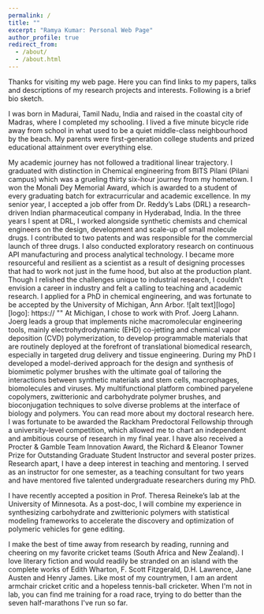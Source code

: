 ```yaml
---
permalink: /
title: ""
excerpt: "Ramya Kumar: Personal Web Page"
author_profile: true
redirect_from: 
  - /about/
  - /about.html
---
```

Thanks for visiting my web page. Here you can find links to my papers, talks and descriptions of my research projects and interests. Following is a brief bio sketch. 

I was born in Madurai, Tamil Nadu, India and raised in the coastal city of Madras, where I completed my schooling. I lived a five minute bicycle ride away from school in what used to be a quiet middle-class neighbourhood by the beach. My parents were first-generation college students and prized educational attainment over everything else. 

My academic journey has not followed a traditional linear trajectory. I graduated with distinction in Chemical engineering from BITS Pilani (Pilani campus) which was a grueling thirty six-hour journey from my hometown. I won the Monali Dey Memorial Award, which is awarded to a student of every graduating batch for extracurricular and academic excellence. In my senior year, I accepted a job offer from Dr. Reddy’s Labs (DRL) a research-driven Indian pharmaceutical company in Hyderabad, India. In the three years I spent at DRL, I worked alongside synthetic chemists and chemical engineers on the design, development and scale-up of small molecule drugs.  I contributed to two patents and was responsible for the commercial launch of three drugs. I also conducted exploratory research on continuous API manufacturing and process analytical technology.  I became more resourceful and resilient as a scientist as a result of designing processes that had to work not just in the fume hood, but also at the production plant. Though I relished the challenges unique to industrial research, I couldn’t envision a career in industry and felt a calling to teaching and academic research. I applied for a PhD in chemical engineering, and was fortunate to be accepted by the University of Michigan, Ann Arbor. 
![alt text][logo]
[logo]: https:// ""
At Michigan, I chose to work with Prof. Joerg Lahann. Joerg leads a group that implements niche macromolecular engineering tools, mainly electrohydrodynamic (EHD) co-jetting and chemical vapor deposition (CVD) polymerization, to develop programmable materials that are routinely deployed at the forefront of translational biomedical research, especially in targeted drug delivery and tissue engineering. During my PhD I developed a model-derived approach for the design and synthesis of biomimetic polymer brushes with the ultimate goal of tailoring the interactions between synthetic materials and stem cells, macrophages, biomolecules and viruses. My multifunctional platform combined paryelene copolymers, zwitterionic and carbohydrate polymer brushes, and bioconjugation techniques to solve diverse problems at the interface of biology and polymers. You can read more about my doctoral research here.  I was fortunate to be awarded the Rackham Predoctoral Fellowship through a university-level competition, which allowed me to chart an independent and ambitious course of research in my final year. I have also received a Procter & Gamble Team Innovation Award, the Richard & Eleanor Towner Prize for Outstanding Graduate Student Instructor and several poster prizes. Research apart, I have a deep interest in teaching and mentoring. I served as an instructor for one semester, as a teaching consultant for two years and have mentored five talented undergraduate researchers during my PhD. 

I have recently accepted a position in Prof. Theresa Reineke’s lab at the University of Minnesota. As a post-doc, I will combine my experience in synthesizing carbohydrate and zwitterionic polymers with statistical modeling frameworks to accelerate the discovery and optimization of polymeric vehicles for gene editing. 

I make the best of time away from research by reading, running and cheering on my favorite cricket teams (South Africa and New Zealand).  I love literary fiction and would readily be stranded on an island with the complete works of Edith Wharton, F. Scott Fitzgerald, D.H. Lawrence, Jane Austen and Henry James. Like most of my countrymen, I am an ardent armchair cricket critic and a hopeless tennis-ball cricketer. When I'm not in lab, you can find me training for a road race, trying to do better than the seven half-marathons I've run so far.  


